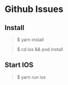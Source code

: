 # Github Issues

## Install

> \$ yarn install

> \$ cd ios && pod install

## Start IOS

> \$ yarn run ios
